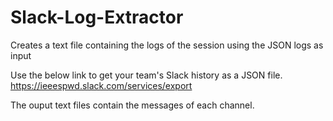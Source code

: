 # Slack-Log-Extractor
Creates a text file containing the logs of the session using the JSON logs as input

Use the below link to get your team's Slack history as a JSON file.                                                           
https://ieeespwd.slack.com/services/export

The ouput text files contain the messages of each channel. 
